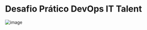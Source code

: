 # Desafio Prático DevOps IT Talent


![image](https://github.com/SamiraCavalcanti/Desafio-IT-Talent-BD/assets/86758007/b6c5e3fd-ff1f-4853-8d52-3b8fb20cf0cc)



